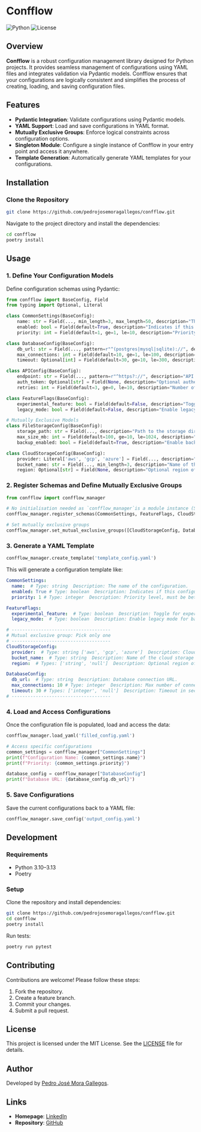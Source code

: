 # Confflow

![Python](https://img.shields.io/badge/python-3.10%20|%203.11%20|%203.12%20|%203.13-blue)
![License](https://img.shields.io/badge/license-MIT-blue)

## Overview

**Confflow** is a robust configuration management library designed for Python projects. It provides seamless management of configurations using YAML files and integrates validation via Pydantic models. Confflow ensures that your configurations are logically consistent and simplifies the process of creating, loading, and saving configuration files.

## Features

- **Pydantic Integration**: Validate configurations using Pydantic models.
- **YAML Support**: Load and save configurations in YAML format.
- **Mutually Exclusive Groups**: Enforce logical constraints across configuration options.
- **Singleton Module**: Configure a single instance of Confflow in your entry point and access it anywhere.
- **Template Generation**: Automatically generate YAML templates for your configurations.

## Installation

### Clone the Repository

```bash
git clone https://github.com/pedrojosemoragallegos/confflow.git
```

Navigate to the project directory and install the dependencies:

```bash
cd confflow
poetry install
```

## Usage

### 1. Define Your Configuration Models

Define configuration schemas using Pydantic:

```python
from confflow import BaseConfig, Field
from typing import Optional, Literal

class CommonSettings(BaseConfig):
    name: str = Field(..., min_length=3, max_length=50, description="The name of the configuration.")
    enabled: bool = Field(default=True, description="Indicates if this configuration is enabled.")
    priority: int = Field(default=1, ge=1, le=10, description="Priority level, must be between 1 and 10.")

class DatabaseConfig(BaseConfig):
    db_url: str = Field(..., pattern=r"^(postgres|mysql|sqlite)://", description="Database connection URL.")
    max_connections: int = Field(default=10, ge=1, le=100, description="Max number of connections.")
    timeout: Optional[int] = Field(default=30, ge=10, le=300, description="Timeout in seconds.")

class APIConfig(BaseConfig):
    endpoint: str = Field(..., pattern=r"^https?://", description="API endpoint URL.")
    auth_token: Optional[str] = Field(None, description="Optional authentication token.")
    retries: int = Field(default=3, ge=0, le=10, description="Number of retries in case of failure.")

class FeatureFlags(BaseConfig):
    experimental_feature: bool = Field(default=False, description="Toggle for experimental feature.")
    legacy_mode: bool = Field(default=False, description="Enable legacy mode for backward compatibility.")

# Mutually Exclusive Models
class FileStorageConfig(BaseConfig):
    storage_path: str = Field(..., description="Path to the storage directory.")
    max_size_mb: int = Field(default=100, ge=10, le=1024, description="Maximum storage size in MB.")
    backup_enabled: bool = Field(default=True, description="Enable backup for stored files.")

class CloudStorageConfig(BaseConfig):
    provider: Literal['aws', 'gcp', 'azure'] = Field(..., description="Cloud storage provider.")
    bucket_name: str = Field(..., min_length=3, description="Name of the cloud storage bucket.")
    region: Optional[str] = Field(None, description="Optional region of the cloud storage bucket.")
```

### 2. Register Schemas and Define Mutually Exclusive Groups

```python
from confflow import confflow_manager

# No initialisation needed as `confflow_manager`is a module instance (Singelton Module Pattern)
confflow_manager.register_schemas(CommonSettings, FeatureFlags, CloudStorageConfig, DatabaseConfig)

# Set mutually exclusive groups
confflow_manager.set_mutual_exclusive_groups([CloudStorageConfig, DatabaseConfig])
```

### 3. Generate a YAML Template

```python
confflow_manager.create_template('template_config.yaml')
```

This will generate a configuration template like:

```yaml
CommonSettings:
  name:  # Type: string  Description: The name of the configuration.  
  enabled: True # Type: boolean  Description: Indicates if this configuration is enabled.  
  priority: 1 # Type: integer  Description: Priority level, must be between 1 and 10.  

FeatureFlags:
  experimental_feature:  # Type: boolean  Description: Toggle for experimental feature.  
  legacy_mode:  # Type: boolean  Description: Enable legacy mode for backward compatibility.  

# -------------------------------------
# Mutual exclusive group: Pick only one
# -------------------------------------
CloudStorageConfig:
  provider:  # Type: string ['aws', 'gcp', 'azure']  Description: Cloud storage provider.  
  bucket_name:  # Type: string  Description: Name of the cloud storage bucket.  
  region:  # Types: ['string', 'null']  Description: Optional region of the cloud storage bucket.  

DatabaseConfig:
  db_url:  # Type: string  Description: Database connection URL.  
  max_connections: 10 # Type: integer  Description: Max number of connections.  
  timeout: 30 # Types: ['integer', 'null']  Description: Timeout in seconds.  
# -------------------------------------
```

### 4. Load and Access Configurations

Once the configuration file is populated, load and access the data:

```python
confflow_manager.load_yaml('filled_config.yaml')

# Access specific configurations
common_settings = confflow_manager["CommonSettings"]
print(f"Configuration Name: {common_settings.name}")
print(f"Priority: {common_settings.priority}")

database_config = confflow_manager["DatabaseConfig"]
print(f"Database URL: {database_config.db_url}")
```

### 5. Save Configurations

Save the current configurations back to a YAML file:

```python
confflow_manager.save_config('output_config.yaml')
```

## Development

### Requirements

- Python 3.10–3.13
- Poetry

### Setup

Clone the repository and install dependencies:

```bash
git clone https://github.com/pedrojosemoragallegos/confflow.git
cd confflow
poetry install
```

Run tests:

```bash
poetry run pytest
```

## Contributing

Contributions are welcome! Please follow these steps:

1. Fork the repository.
2. Create a feature branch.
3. Commit your changes.
4. Submit a pull request.

## License

This project is licensed under the MIT License. See the [LICENSE](LICENSE) file for details.

## Author

Developed by [Pedro José Mora Gallegos](https://www.linkedin.com/in/pedro-jose-mora-gallegos).

## Links

- **Homepage**: [LinkedIn](https://www.linkedin.com/in/pedro-jose-mora-gallegos)  
- **Repository**: [GitHub](https://github.com/pedrojosemoragallegos/confflow)  
